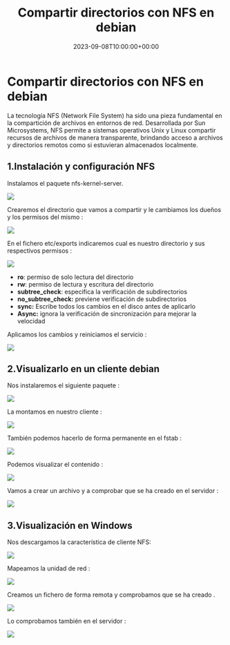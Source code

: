 ﻿---
title: "Compartir directorios con NFS en debian"
date: 2023-09-08T10:00:00+00:00
description: Aprende cómo compartir directorios con NFS en debian
tags: [Linux,sistemas,ISO,ASO]
hero: images/sistemas/nfs/portada.png
---
# Compartir directorios con NFS en debian

La tecnología NFS (Network File System) ha sido una pieza fundamental en la compartición de archivos en entornos de red. Desarrollada por Sun Microsystems, NFS permite a sistemas operativos Unix y Linux compartir recursos de archivos de manera transparente, brindando acceso a archivos y directorios remotos como si estuvieran almacenados localmente.

## 1.Instalación  y configuración NFS

Instalamos el paquete nfs-kernel-server.

![](../img/Aspose.Words.11ce2099-f519-43cd-a00b-9a47a367ade4.001.png)

Crearemos el directorio que vamos a compartir  y le cambiamos los dueños y los permisos del mismo :

![](../img/Aspose.Words.11ce2099-f519-43cd-a00b-9a47a367ade4.002.png)

En el fichero etc/exports indicaremos cual es nuestro directorio y sus respectivos permisos :

![](../img/Aspose.Words.11ce2099-f519-43cd-a00b-9a47a367ade4.003.jpeg)

- **ro**: permiso de solo lectura del directorio
- **rw**: permiso de lectura y escritura del directorio
- **subtree_check**: especifica la verificación de subdirectorios
- **no_subtree_check:** previene verificación de subdirectorios
- **sync:** Escribe todos los cambios en el disco antes de aplicarlo
- **Async:** ignora la verificación de sincronización para mejorar la velocidad

Aplicamos los cambios y reiniciamos el servicio :

![](../img/Aspose.Words.11ce2099-f519-43cd-a00b-9a47a367ade4.004.png)

## 2.Visualizarlo en un cliente debian

Nos instalaremos el siguiente paquete :

![](../img/Aspose.Words.11ce2099-f519-43cd-a00b-9a47a367ade4.005.png)

La montamos en nuestro cliente : 

![](../img/Aspose.Words.11ce2099-f519-43cd-a00b-9a47a367ade4.006.png)

También podemos hacerlo de forma permanente en el fstab :

![](../img/Aspose.Words.11ce2099-f519-43cd-a00b-9a47a367ade4.007.png)

Podemos visualizar el contenido :

![](../img/Aspose.Words.11ce2099-f519-43cd-a00b-9a47a367ade4.008.png)

Vamos a crear un archivo y a comprobar que se ha creado en el servidor :

![](../img/Aspose.Words.11ce2099-f519-43cd-a00b-9a47a367ade4.009.png)

## 3.Visualización en Windows

Nos descargamos la característica de cliente NFS:

![](../img/Aspose.Words.11ce2099-f519-43cd-a00b-9a47a367ade4.010.jpeg)

Mapeamos la unidad de red :

![](../img/Aspose.Words.11ce2099-f519-43cd-a00b-9a47a367ade4.011.jpeg)

Creamos un fichero de forma remota y comprobamos que se ha creado .

![](../img/Aspose.Words.11ce2099-f519-43cd-a00b-9a47a367ade4.012.jpeg)

Lo comprobamos también en el servidor :

![](../img/Aspose.Words.11ce2099-f519-43cd-a00b-9a47a367ade4.013.png)

